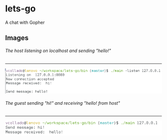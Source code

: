 # lets-go
A chat with Gopher

## Images

###### The host listening on localhost and sending "hello!"
------
![First capture](assets/host.png)


###### The guest sending "hi!" and receiving "hello! from host"
------
![Second capture](assets/guest.png)
